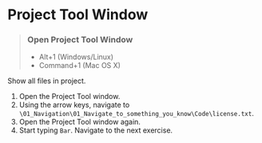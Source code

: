 # Project Tool Window

> ### Open Project Tool Window
> - Alt+1 (Windows/Linux)
> - Command+1 (Mac OS X)

Show all files in project.

1. Open the Project Tool window.
2. Using the arrow keys, navigate to `\01_Navigation\01_Navigate_to_something_you_know\Code\license.txt`.
4. Open the Project Tool window again.
3. Start typing `Bar`. Navigate to the next exercise.
